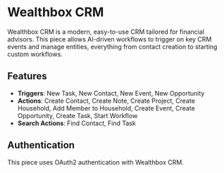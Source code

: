 # Wealthbox CRM

Wealthbox CRM is a modern, easy-to-use CRM tailored for financial advisors. This piece allows AI-driven workflows to trigger on key CRM events and manage entities, everything from contact creation to starting custom workflows.

## Features

- **Triggers**: New Task, New Contact, New Event, New Opportunity
- **Actions**: Create Contact, Create Note, Create Project, Create Household, Add Member to Household, Create Event, Create Opportunity, Create Task, Start Workflow
- **Search Actions**: Find Contact, Find Task

## Authentication

This piece uses OAuth2 authentication with Wealthbox CRM. 